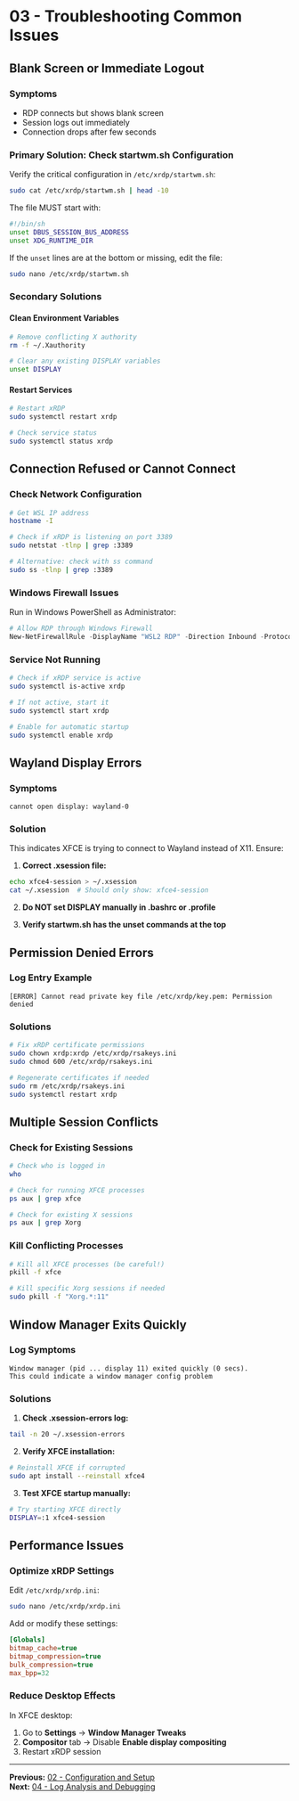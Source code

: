 # 03 - Troubleshooting Common Issues

## Blank Screen or Immediate Logout

### Symptoms
- RDP connects but shows blank screen
- Session logs out immediately
- Connection drops after few seconds

### Primary Solution: Check startwm.sh Configuration

Verify the critical configuration in `/etc/xrdp/startwm.sh`:

```bash
sudo cat /etc/xrdp/startwm.sh | head -10
```

The file MUST start with:
```bash
#!/bin/sh
unset DBUS_SESSION_BUS_ADDRESS
unset XDG_RUNTIME_DIR
```

If the `unset` lines are at the bottom or missing, edit the file:

```bash
sudo nano /etc/xrdp/startwm.sh
```

### Secondary Solutions

#### Clean Environment Variables

```bash
# Remove conflicting X authority
rm -f ~/.Xauthority

# Clear any existing DISPLAY variables
unset DISPLAY
```

#### Restart Services

```bash
# Restart xRDP
sudo systemctl restart xrdp

# Check service status
sudo systemctl status xrdp
```

## Connection Refused or Cannot Connect

### Check Network Configuration

```bash
# Get WSL IP address
hostname -I

# Check if xRDP is listening on port 3389
sudo netstat -tlnp | grep :3389

# Alternative: check with ss command
sudo ss -tlnp | grep :3389
```

### Windows Firewall Issues

Run in Windows PowerShell as Administrator:

```powershell
# Allow RDP through Windows Firewall
New-NetFirewallRule -DisplayName "WSL2 RDP" -Direction Inbound -Protocol TCP -LocalPort 3389 -Action Allow
```

### Service Not Running

```bash
# Check if xRDP service is active
sudo systemctl is-active xrdp

# If not active, start it
sudo systemctl start xrdp

# Enable for automatic startup
sudo systemctl enable xrdp
```

## Wayland Display Errors

### Symptoms
```
cannot open display: wayland-0
```

### Solution

This indicates XFCE is trying to connect to Wayland instead of X11. Ensure:

1. **Correct .xsession file:**
```bash
echo xfce4-session > ~/.xsession
cat ~/.xsession  # Should only show: xfce4-session
```

2. **Do NOT set DISPLAY manually in .bashrc or .profile**

3. **Verify startwm.sh has the unset commands at the top**

## Permission Denied Errors

### Log Entry Example
```
[ERROR] Cannot read private key file /etc/xrdp/key.pem: Permission denied
```

### Solutions

```bash
# Fix xRDP certificate permissions
sudo chown xrdp:xrdp /etc/xrdp/rsakeys.ini
sudo chmod 600 /etc/xrdp/rsakeys.ini

# Regenerate certificates if needed
sudo rm /etc/xrdp/rsakeys.ini
sudo systemctl restart xrdp
```

## Multiple Session Conflicts

### Check for Existing Sessions

```bash
# Check who is logged in
who

# Check for running XFCE processes
ps aux | grep xfce

# Check for existing X sessions
ps aux | grep Xorg
```

### Kill Conflicting Processes

```bash
# Kill all XFCE processes (be careful!)
pkill -f xfce

# Kill specific Xorg sessions if needed
sudo pkill -f "Xorg.*:11"
```

## Window Manager Exits Quickly

### Log Symptoms
```
Window manager (pid ... display 11) exited quickly (0 secs). 
This could indicate a window manager config problem
```

### Solutions

1. **Check .xsession-errors log:**
```bash
tail -n 20 ~/.xsession-errors
```

2. **Verify XFCE installation:**
```bash
# Reinstall XFCE if corrupted
sudo apt install --reinstall xfce4
```

3. **Test XFCE startup manually:**
```bash
# Try starting XFCE directly
DISPLAY=:1 xfce4-session
```

## Performance Issues

### Optimize xRDP Settings

Edit `/etc/xrdp/xrdp.ini`:

```bash
sudo nano /etc/xrdp/xrdp.ini
```

Add or modify these settings:

```ini
[Globals]
bitmap_cache=true
bitmap_compression=true
bulk_compression=true
max_bpp=32
```

### Reduce Desktop Effects

In XFCE desktop:
1. Go to **Settings** → **Window Manager Tweaks**
2. **Compositor** tab → Disable **Enable display compositing**
3. Restart xRDP session

---

**Previous:** [02 - Configuration and Setup](./02_Configuration_and_Setup.md)  
**Next:** [04 - Log Analysis and Debugging](./04_Log_Analysis_and_Debugging.md)